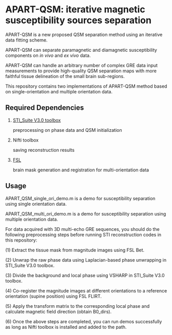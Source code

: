 # APART-QSM: iterative magnetic susceptibility sources separation

APART-QSM is a new proposed QSM separation method using an iterative data fitting scheme.

APART-QSM can separate paramagnetic and diamagnetic susceptibility components on *in vivo* and *ex vivo* data.

APART-QSM can handle an arbitrary number of complex GRE data input measurements to provide high-quality QSM separation maps with more faithful tissue delineation of the small brain sub-regions.

This repository contains two implementations of APART-QSM method based on single-orientation and multiple orientation data.

## Required Dependencies

1. [STI_Suite V3.0 toolbox](https://people.eecs.berkeley.edu/~chunlei.liu/software.html) 

   preprocessing on phase data and QSM initialization

2. Nifti toolbox 

   saving reconstruction results

3. [FSL](https://fsl.fmrib.ox.ac.uk/fsl/fslwiki) 

   brain mask generation and registration for multi-orientation data

## Usage

APART_QSM_single_ori_demo.m is a demo for susceptibility separation using single orientation data. 

APART_QSM_multi_ori_demo.m is a demo for susceptibility separation using multiple orientation data. 

For data acquired with 3D multi-echo GRE sequences, you should do the following preprocessing steps before running STI reconstruction codes in this repository:

(1) Extract the tissue mask from magnitude images using FSL Bet.

(2) Unwrap the raw phase data using Laplacian-based phase unwrapping in STI_Suite V3.0 toolbox.

(3) Divide the background and local phase using VSHARP in STI_Suite V3.0 toolbox.

(4) Co-register the magnitude images at different orientations to a reference orientation (supine position) using FSL FLIRT. 

(5) Apply the transform matrix to the corresponding local phase and calculate magnetic field direction (obtain B0_dirs).

(6) Once the above steps are completed, you can run demos successfully as long as Nifti toolbox is installed and added to the path.

